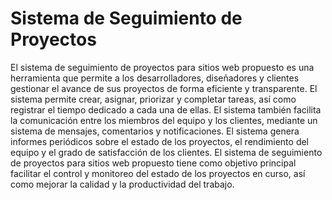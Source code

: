 # Sistema de Seguimiento de Proyectos
El sistema de seguimiento de proyectos para sitios web propuesto es una herramienta que permite a los desarrolladores, diseñadores y clientes gestionar el avance de sus proyectos de forma eficiente y transparente. El sistema permite crear, asignar, priorizar y completar tareas, así como registrar el tiempo dedicado a cada una de ellas. El sistema también facilita la comunicación entre los miembros del equipo y los clientes, mediante un sistema de mensajes, comentarios y notificaciones. El sistema genera informes periódicos sobre el estado de los proyectos, el rendimiento del equipo y el grado de satisfacción de los clientes. El sistema de seguimiento de proyectos para sitios web propuesto tiene como objetivo principal facilitar el control y monitoreo del estado de los proyectos en curso, así como mejorar la calidad y la productividad del trabajo.
